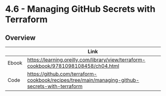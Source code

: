 # 4.6 - Managing GitHub Secrets with Terraform

## Overview

|       | Link                                                                                 |
|-------|--------------------------------------------------------------------------------------|
| Ebook | https://learning.oreilly.com/library/view/terraform-cookbook/9781098108458/ch04.html |
| Code  | https://github.com/terraform-cookbook/recipes/tree/main/managing-github-secrets-with-terraform                   |
